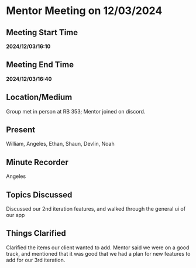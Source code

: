 # Mentor Meeting on 12/03/2024

## Meeting Start Time

**2024/12/03/16:10**

## Meeting End Time

**2024/12/03/16:40**

## Location/Medium

Group met in person at RB 353; Mentor joined on discord.

## Present

William, Angeles, Ethan, Shaun, Devlin, Noah

## Minute Recorder

Angeles

## Topics Discussed

Discussed our 2nd iteration features, and walked through the general ui of our app
## Things Clarified

Clarified the items our client wanted to add. Mentor said we were on a good track, and mentioned that it was good that we had a plan for new features to add for our 3rd iteration. 
